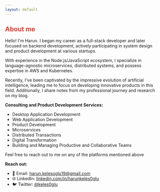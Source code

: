 ```yaml
---
layout: default
---
```

<h2 style="color: #e03c31;" class="venenosa">About me</h2>
<!-- <h2 style="color: #e03c31;">{% if site.blog.homepage_title %}{{ site.blog.homepage_title }}{% else %}Kelesoglu{% endif %}</h2>  -->
Hello! I'm Harun. I began my career as a full-stack developer and later focused on backend development, actively participating in system design and product development at various startups.

With experience in the Node.js/JavaScript ecosystem, I specialize in language-agnostic microservices, distributed systems, and possess expertise in AWS and Kubernetes.

Recently, I've been captivated by the impressive evolution of artificial intelligence, leading me to focus on developing innovative products in this field. Additionally, I share notes from my professional journey and research on my blog.

**Consulting and Product Development Services:**
- Desktop Application Development
- Web Application Development
- Product Development
- Microservices
- Distributed Transactions
- Digital Transformation
- Building and Managing Productive and Collaborative Teams

Feel free to reach out to me on any of the platforms mentioned above

**Reach out:**
- 📧 Email: [harun.kelesoglu19@gmail.com](mailto:harun.kelesoglu19@gmail.com)
- 🌐 LinkedIn: [linkedin.com/in/harunkeles0glu](https://www.linkedin.com/in/harunkeles0glu)
- 🐦 Twitter: [@keles0glu](https://twitter.com/keles0glu)